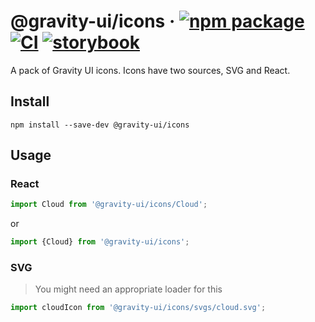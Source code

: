# @gravity-ui/icons &middot; [![npm package](https://img.shields.io/npm/v/@gravity-ui/icons)](https://www.npmjs.com/package/@gravity-ui/icons) [![CI](https://img.shields.io/github/actions/workflow/status/gravity-ui/icons/.github/workflows/ci.yml?branch=main&label=CI&logo=github)](https://github.com/gravity-ui/icons/actions/workflows/ci.yml?query=branch:main) [![storybook](https://img.shields.io/badge/Storybook-deployed-ff4685)](https://preview.yandexcloud.dev/icons/)

A pack of Gravity UI icons. Icons have two sources, SVG and React.

## Install

```shell
npm install --save-dev @gravity-ui/icons
```

## Usage

### React

```js
import Cloud from '@gravity-ui/icons/Cloud';
```

or

```js
import {Cloud} from '@gravity-ui/icons';
```

### SVG

> You might need an appropriate loader for this

```js
import cloudIcon from '@gravity-ui/icons/svgs/cloud.svg';
```
